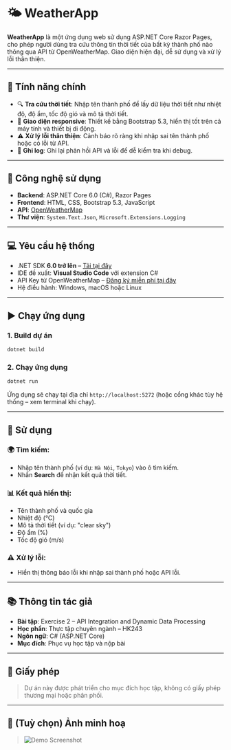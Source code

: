 # 🌤️ WeatherApp

**WeatherApp** là một ứng dụng web sử dụng ASP.NET Core Razor Pages, cho phép người dùng tra cứu thông tin thời tiết của bất kỳ thành phố nào thông qua API từ OpenWeatherMap. Giao diện hiện đại, dễ sử dụng và xử lý lỗi thân thiện.

---

## 🚀 Tính năng chính

- 🔍 **Tra cứu thời tiết**: Nhập tên thành phố để lấy dữ liệu thời tiết như nhiệt độ, độ ẩm, tốc độ gió và mô tả thời tiết.
- 📱 **Giao diện responsive**: Thiết kế bằng Bootstrap 5.3, hiển thị tốt trên cả máy tính và thiết bị di động.
- ⚠️ **Xử lý lỗi thân thiện**: Cảnh báo rõ ràng khi nhập sai tên thành phố hoặc có lỗi từ API.
- 🧾 **Ghi log**: Ghi lại phản hồi API và lỗi để dễ kiểm tra khi debug.

---

## 🧪 Công nghệ sử dụng

- **Backend**: ASP.NET Core 6.0 (C#), Razor Pages
- **Frontend**: HTML, CSS, Bootstrap 5.3, JavaScript
- **API**: [OpenWeatherMap](https://openweathermap.org/)
- **Thư viện**: `System.Text.Json`, `Microsoft.Extensions.Logging`

---

## 💻 Yêu cầu hệ thống

- .NET SDK **6.0 trở lên** – [Tải tại đây](https://dotnet.microsoft.com/download)
- IDE đề xuất: **Visual Studio Code** với extension C#
- API Key từ OpenWeatherMap – [Đăng ký miễn phí tại đây](https://openweathermap.org/)
- Hệ điều hành: Windows, macOS hoặc Linux

---


## ▶️ Chạy ứng dụng

### 1. Build dự án
```bash
dotnet build
```

### 2. Chạy ứng dụng
```bash
dotnet run
```

Ứng dụng sẽ chạy tại địa chỉ `http://localhost:5272` (hoặc cổng khác tùy hệ thống – xem terminal khi chạy).

---

## 🧪 Sử dụng

### 🌍 Tìm kiếm:
- Nhập tên thành phố (ví dụ: `Hà Nội`, `Tokyo`) vào ô tìm kiếm.
- Nhấn **Search** để nhận kết quả thời tiết.

### 📊 Kết quả hiển thị:
- Tên thành phố và quốc gia
- Nhiệt độ (°C)
- Mô tả thời tiết (ví dụ: "clear sky")
- Độ ẩm (%)
- Tốc độ gió (m/s)

### ⚠️ Xử lý lỗi:
- Hiển thị thông báo lỗi khi nhập sai thành phố hoặc API lỗi.

---

## 📚 Thông tin tác giả

- **Bài tập**: Exercise 2 – API Integration and Dynamic Data Processing  
- **Học phần**: Thực tập chuyên ngành – HK243  
- **Ngôn ngữ**: C# (ASP.NET Core)  
- **Mục đích**: Phục vụ học tập và nộp bài

---

## 📜 Giấy phép

> Dự án này được phát triển cho mục đích học tập, không có giấy phép thương mại hoặc phân phối.

---

## 📸 (Tuỳ chọn) Ảnh minh hoạ
> ![Demo Screenshot](./screenshot.png)
